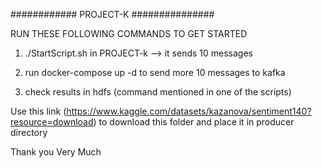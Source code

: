 ############ PROJECT-K ###############

RUN THESE FOLLOWING COMMANDS TO GET STARTED 

1. ./StartScript.sh in PROJECT-k --> it sends 10 messages 

2. run docker-compose up -d to send more 10 messages to kafka 

3. check results in hdfs (command mentioned in one of the scripts)

Use this link (https://www.kaggle.com/datasets/kazanova/sentiment140?resource=download) to download this folder and place it in producer directory

Thank you Very Much
